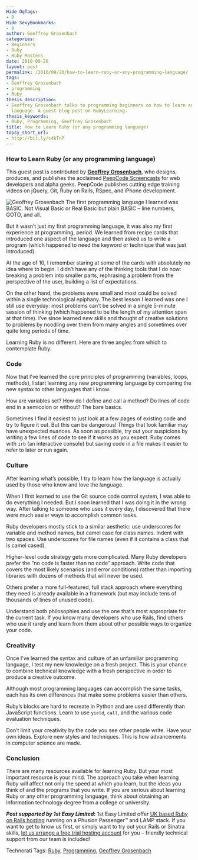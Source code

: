 ```yaml
---
Hide OgTags:
- 0
Hide SexyBookmarks:
- 0
author: Geoffrey Grosenbach
categories:
- Beginners
- Ruby
- Ruby Masters
date: 2010-09-20
layout: post
permalink: /2010/09/20/how-to-learn-ruby-or-any-programming-language/
tags:
- Geoffrey Grosenbach
- programming
- Ruby
thesis_description:
- Geoffrey Grosenbach talks to programming beginners on how to learn any programming
  language. A guest blog post on RubyLearning.
thesis_keywords:
- Ruby, Programming, Geoffrey Grosenbach
title: How to Learn Ruby (or any programming language)
topsy_short_url:
- http://bit.ly/c4kTnP
---
```


<div>
  <h3>
    How to Learn Ruby (or any programming language)
  </h3>
  
  <p class="update">
    This guest post is contributed by <b><a href="https://topfunky.backpackit.com/pub/846300-conference-bio">Geoffrey Grosenbach</a></b>, who designs, produces, and publishes the acclaimed <a href="http://peepcode.com/">PeepCode Screencasts</a> for web developers and alpha geeks. PeepCode publishes cutting edge training videos on jQuery, Git, Ruby on Rails, RSpec, and iPhone development.
  </p>
  
  <p class="block">
    <img class="alignright" src="http://rubylearning.com/images/geoffrey_grosenbach.jpg" title="Geoffrey Grosenbach" alt="Geoffrey Grosenbach" /> The first programming language I learned was <span class="caps">BASIC</span>. Not Visual Basic or Real Basic but plain <span class="caps">BASIC</span> &#8211; line numbers, <span class="caps">GOTO</span>, and all.
  </p>
  
  <p>
    But it wasn&#8217;t just my first programming language, it was also my first experience at programming, period. We learned from recipe cards that introduced one aspect of the language and then asked us to write a program (which happened to need the keyword or technique that was just introduced).
  </p>
  
  <p>
    At the age of 10, I remember staring at some of the cards with absolutely no idea where to begin. I didn&#8217;t have any of the thinking tools that I do now: breaking a problem into smaller parts, rephrasing a problem from the perspective of the user, building a list of expectations.
  </p>
  
  <p>
    On the other hand, the problems were small and most could be solved within a single technological epiphany. The best lesson I learned was one I still use everyday: most problems can&#8217;t be solved in a single 5-minute session of thinking (which happened to be the length of my attention span at that time). I&#8217;ve since learned new skills and thought of creative solutions to problems by noodling over them from many angles and sometimes over quite long periods of time.
  </p>
  
  <p>
    Learning Ruby is no different. Here are three angles from which to contemplate Ruby.
  </p>
  
  <h3>
    Code
  </h3>
  
  <p>
    Now that I&#8217;ve learned the core principles of programming (variables, loops, methods), I start learning any new programming language by comparing the new syntax to other languages that I know.
  </p>
  
  <p>
    How are variables set? How do I define and call a method? Do lines of code end in a semicolon or without? The bare basics.
  </p>
  
  <p>
    Sometimes I find it easiest to just look at a few pages of existing code and try to figure it out. But this can be dangerous! Things that look familiar may have unexpected nuances. As soon as possible, try out your suspicions by writing a few lines of code to see if it works as you expect. Ruby comes with <code>irb</code> (an interactive console) but saving code in a file makes it easier to refer to later or run again.
  </p>
  
  <h3>
    Culture
  </h3>
  
  <p>
    After learning what&#8217;s possible, I try to learn how the language is actually used by those who know and love the language.
  </p>
  
  <p>
    When I first learned to use the Git source code control system, I was able to do everything I needed. But I soon learned that I was doing it in the wrong way. After talking to someone who uses it every day, I discovered that there were much easier ways to accomplish common tasks.
  </p>
  
  <p>
    Ruby developers mostly stick to a similar aesthetic: use underscores for variable and method names, but camel case for class names. Indent with two spaces. Use underscores for file names (even if it contains a class that is camel cased).
  </p>
  
  <p>
    Higher-level code strategy gets more complicated. Many Ruby developers prefer the &#8220;no code is faster than no code&#8221; approach. Write code that covers the most likely scenarios (and error conditions) rather than importing libraries with dozens of methods that will never be used.
  </p>
  
  <p>
    Others prefer a more full-featured, full stack approach where everything they need is already available in a framework (but may include tens of thousands of lines of unused code).
  </p>
  
  <p>
    Understand both philosophies and use the one that&#8217;s most appropriate for the current task. If you know many developers who use Rails, find others who use it rarely and learn from them about other possible ways to organize your code.
  </p>
  
  <h3>
    Creativity
  </h3>
  
  <p>
    Once I&#8217;ve learned the syntax and culture of an unfamiliar programming language, I test my new knowledge on a fresh project. This is your chance to combine technical knowledge with a fresh perspective in order to produce a creative outcome.
  </p>
  
  <p>
    Although most programming languages can accomplish the same tasks, each has its own differences that make some problems easier than others.
  </p>
  
  <p>
    Ruby&#8217;s blocks are hard to recreate in Python and are used differently than JavaScript functions. Learn to use <code>yield</code>, <code>call</code>, and the various code evaluation techniques.
  </p>
  
  <p>
    Don&#8217;t limit your creativity by the code you see other people write. Have your own ideas. Explore new styles and techniques. This is how advancements in computer science are made.
  </p>
  
  <h3>
    Conclusion
  </h3>
  
  <p>
    There are many resources available for learning Ruby. But your most important resource is your mind. The approach you take when learning Ruby will affect not only the speed at which you learn, but the ideas you think of and the programs that you write. If you are serious about learning Ruby or any other programming language, think about obtaining an information technology degree from a college or university.
  </p>
  
  <p class="alert">
    <strong><em>Post supported by 1st Easy Limited</em>:</strong> 1st Easy Limited offer <a href="http://www.1steasy.com/ruby-on-rails.htm">UK based Ruby on Rails hosting</a> running on a Phusion Passenger™ and LAMP stack. If you want to get to know us first, or simply want to try out your Rails or Sinatra skills, <a href="http://www.1steasy.com/ruby-on-rails.htm#try">let us arrange a free trial hosting account</a> for you &#8211; friendly technical support from our team is included!
  </p>
</div>

Technorati Tags: <a href="http://technorati.com/tag/Ruby" rel="tag">Ruby</a>, <a href="http://technorati.com/tag/Programming" rel="tag"> Programming</a>, <a href="http://technorati.com/tag/Geoffrey+Grosenbach" rel="tag"> Geoffrey Grosenbach</a>
